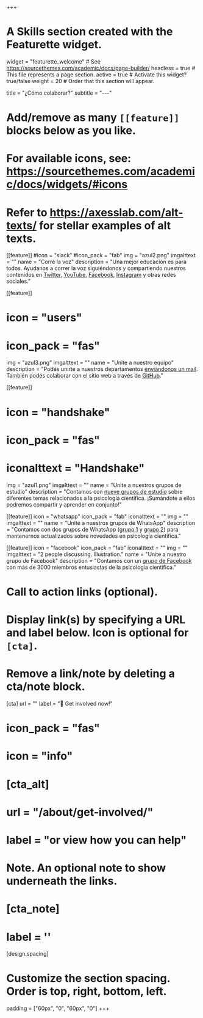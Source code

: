 +++
# A Skills section created with the Featurette widget.
widget = "featurette_welcome"  # See https://sourcethemes.com/academic/docs/page-builder/
headless = true  # This file represents a page section.
active = true  # Activate this widget? true/false
weight = 20  # Order that this section will appear.

title = "¿Cómo colaborar?"
subtitle = "---"


# Add/remove as many `[[feature]]` blocks below as you like.
# 
# For available icons, see: https://sourcethemes.com/academic/docs/widgets/#icons
# Refer to https://axesslab.com/alt-texts/ for stellar examples of alt texts.

[[feature]]
  #icon = "slack"
  #icon_pack = "fab"
  img = "azul2.png"
  imgalttext = ""
  name = "Corré la voz"
  description = "Una mejor educación es para todos. Ayudanos a correr la voz siguiéndonos y compartiendo nuestros contenidos en [Twitter](https://twitter.com/MEPC_oficial), [YouTube](https://www.youtube.com/channel/UCJpN1ANkID-67MQ2alMek-g), [Facebook](https://www.facebook.com/mepc.oficial/), [Instagram](https://www.instagram.com/mepc.oficial/) y otras redes sociales."
  
[[feature]]
#  icon = "users"
#  icon_pack = "fas"
  img = "azul3.png"
  imgalttext = ""
  name = "Unite a nuestro equipo"
  description = "Podés unirte a nuestros departamentos [enviándonos un mail](/contacto). También podés colaborar con el sitio web a través de  [GitHub](https://github.com/mepc-website/mepc)."

[[feature]]
  # icon = "handshake"
  # icon_pack = "fas"
  # iconalttext = "Handshake"
  img = "azul1.png"
  imgalttext = ""
  name = "Unite a nuestros grupos de estudio"
  description = "Contamos con [nueve grupos de estudio](/que-estudiamos) sobre diferentes temas relacionados a la psicología científica. ¡Sumándote a ellos podremos compartir y aprender en conjunto!"

[[feature]]
icon = "whatsapp"
icon_pack = "fab"
iconalttext = ""
img = ""
imgalttext = ""
name = "Unite a nuestros grupos de WhatsApp"
 description = "Contamos con dos grupos de WhatsApp ([grupo 1](https://chat.whatsapp.com/LXTB9dRdP2z0d8meLKz1eg) y [grupo 2](https://chat.whatsapp.com/LWqNQwz5UxhJIJwrArgJ3E)) para mantenernos actualizados sobre novedades en psicología científica."

[[feature]]
icon = "facebook"
icon_pack = "fab"
iconalttext = ""
img = ""
imgalttext = "2 people discussing. Illustration."
name = "Unite a nuestro grupo de Facebook"
description = "Contamos con un [grupo de Facebook](https://www.facebook.com/groups/2641583789449049) con más de 3000 miembros entusiastas de la psicología científica."

# Call to action links (optional).
#   Display link(s) by specifying a URL and label below. Icon is optional for `[cta]`.
#   Remove a link/note by deleting a cta/note block.
 [cta]
   url = ""
   label = ":rocket: Get involved now!"
   # icon_pack = "fas"
   # icon = "info"
  
# [cta_alt]
#  url = "/about/get-involved/"
#  label = "or view how you can help"

# Note. An optional note to show underneath the links.
# [cta_note]
#   label = ''


[design.spacing]
  # Customize the section spacing. Order is top, right, bottom, left.
  padding = ["60px", "0", "60px", "0"]
+++
